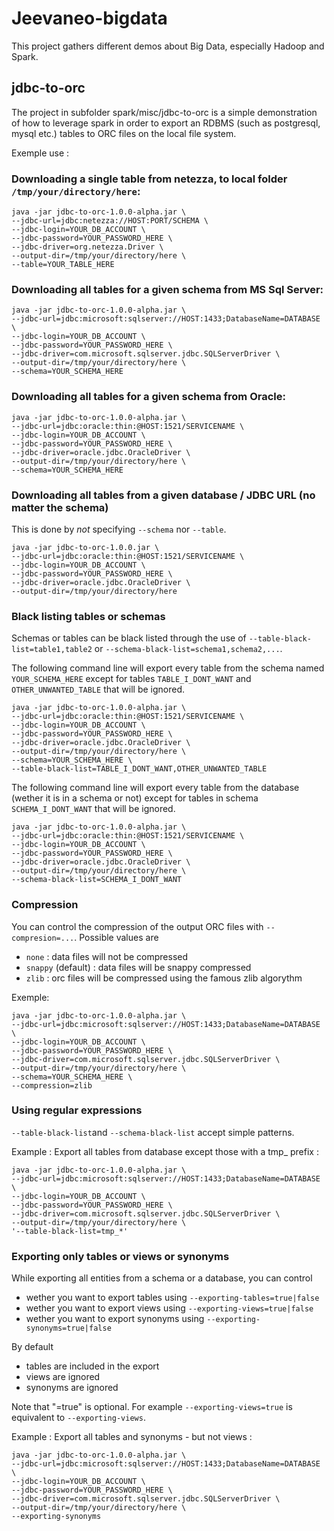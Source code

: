 # Jeevaneo-bigdata

This project gathers different demos about Big Data, especially Hadoop and Spark.

## jdbc-to-orc
The project in subfolder spark/misc/jdbc-to-orc is a simple demonstration of how to leverage spark in order to export an RDBMS (such as postgresql, mysql etc.) tables to ORC files on the local file system.

Exemple use :

### Downloading a single table from netezza, to local folder `/tmp/your/directory/here`:

 ```
 java -jar jdbc-to-orc-1.0.0-alpha.jar \
 --jdbc-url=jdbc:netezza://HOST:PORT/SCHEMA \
 --jdbc-login=YOUR_DB_ACCOUNT \
 --jdbc-password=YOUR_PASSWORD_HERE \
 --jdbc-driver=org.netezza.Driver \
 --output-dir=/tmp/your/directory/here \
 --table=YOUR_TABLE_HERE
 ```
 
### Downloading all tables for a given schema from MS Sql Server:

 ```
 java -jar jdbc-to-orc-1.0.0-alpha.jar \
 --jdbc-url=jdbc:microsoft:sqlserver://HOST:1433;DatabaseName=DATABASE \
 --jdbc-login=YOUR_DB_ACCOUNT \
 --jdbc-password=YOUR_PASSWORD_HERE \
 --jdbc-driver=com.microsoft.sqlserver.jdbc.SQLServerDriver \
 --output-dir=/tmp/your/directory/here \
 --schema=YOUR_SCHEMA_HERE
 ``` 
 
### Downloading all tables for a given schema from Oracle:
 ```
 java -jar jdbc-to-orc-1.0.0-alpha.jar \
 --jdbc-url=jdbc:oracle:thin:@HOST:1521/SERVICENAME \
 --jdbc-login=YOUR_DB_ACCOUNT \
 --jdbc-password=YOUR_PASSWORD_HERE \
 --jdbc-driver=oracle.jdbc.OracleDriver \
 --output-dir=/tmp/your/directory/here \
 --schema=YOUR_SCHEMA_HERE
 ```
 
### Downloading all tables from a given database / JDBC URL (no matter the schema)
 
 This is done by *not* specifying `--schema` nor `--table`.
 
 ```
 java -jar jdbc-to-orc-1.0.0.jar \
 --jdbc-url=jdbc:oracle:thin:@HOST:1521/SERVICENAME \
 --jdbc-login=YOUR_DB_ACCOUNT \
 --jdbc-password=YOUR_PASSWORD_HERE \
 --jdbc-driver=oracle.jdbc.OracleDriver \
 --output-dir=/tmp/your/directory/here
 ```
 
 ### Black listing tables or schemas
 
 Schemas or tables can be black listed through the use of `--table-black-list=table1,table2` or `--schema-black-list=schema1,schema2,...`.

 The following command line will export every table from the schema named `YOUR_SCHEMA_HERE` except for tables `TABLE_I_DONT_WANT` and `OTHER_UNWANTED_TABLE` that will be ignored.
 
 ```
 java -jar jdbc-to-orc-1.0.0-alpha.jar \
 --jdbc-url=jdbc:oracle:thin:@HOST:1521/SERVICENAME \
 --jdbc-login=YOUR_DB_ACCOUNT \
 --jdbc-password=YOUR_PASSWORD_HERE \
 --jdbc-driver=oracle.jdbc.OracleDriver \
 --output-dir=/tmp/your/directory/here \
 --schema=YOUR_SCHEMA_HERE \
 --table-black-list=TABLE_I_DONT_WANT,OTHER_UNWANTED_TABLE
 ```
 
 
 The following command line will export every table from the database (wether it is in a schema or not) except for tables in schema `SCHEMA_I_DONT_WANT` that will be ignored. 
 
 ```
 java -jar jdbc-to-orc-1.0.0-alpha.jar \
 --jdbc-url=jdbc:oracle:thin:@HOST:1521/SERVICENAME \
 --jdbc-login=YOUR_DB_ACCOUNT \
 --jdbc-password=YOUR_PASSWORD_HERE \
 --jdbc-driver=oracle.jdbc.OracleDriver \
 --output-dir=/tmp/your/directory/here \
 --schema-black-list=SCHEMA_I_DONT_WANT
 ```
 
 ### Compression
 
 You can control the compression of the output ORC files with `--compresion=...`.
 Possible values are
 * `none` : data files will not be compressed
 * `snappy` (default) : data files will be snappy compressed
 * `zlib` : orc files will be compressed using the famous zlib algorythm 
 
 Exemple:
  ```
 java -jar jdbc-to-orc-1.0.0-alpha.jar \
 --jdbc-url=jdbc:microsoft:sqlserver://HOST:1433;DatabaseName=DATABASE \
 --jdbc-login=YOUR_DB_ACCOUNT \
 --jdbc-password=YOUR_PASSWORD_HERE \
 --jdbc-driver=com.microsoft.sqlserver.jdbc.SQLServerDriver \
 --output-dir=/tmp/your/directory/here \
 --schema=YOUR_SCHEMA_HERE \
 --compression=zlib
 ``` 
 
 ### Using regular expressions
 
 `--table-black-list`and `--schema-black-list` accept simple patterns.
 
 Example : Export all tables from database except those with a tmp_ prefix :
   ```
 java -jar jdbc-to-orc-1.0.0-alpha.jar \
 --jdbc-url=jdbc:microsoft:sqlserver://HOST:1433;DatabaseName=DATABASE \
 --jdbc-login=YOUR_DB_ACCOUNT \
 --jdbc-password=YOUR_PASSWORD_HERE \
 --jdbc-driver=com.microsoft.sqlserver.jdbc.SQLServerDriver \
 --output-dir=/tmp/your/directory/here \
 '--table-black-list=tmp_*'
 ```
 
 ### Exporting only tables or views or synonyms
 
 While exporting all entities from a schema or a database, you can control 
 * wether you want to export tables using `--exporting-tables=true|false` 
 * wether you want to export views using `--exporting-views=true|false` 
 * wether you want to export synonyms using `--exporting-synonyms=true|false`
 
 By default
 * tables are included in the export
 * views are ignored
 * synonyms are ignored
 
 Note that "=true" is optional. For example `--exporting-views=true` is equivalent to `--exporting-views`.
 
 Example : Export all tables and synonyms - but not views :
   ```
 java -jar jdbc-to-orc-1.0.0-alpha.jar \
 --jdbc-url=jdbc:microsoft:sqlserver://HOST:1433;DatabaseName=DATABASE \
 --jdbc-login=YOUR_DB_ACCOUNT \
 --jdbc-password=YOUR_PASSWORD_HERE \
 --jdbc-driver=com.microsoft.sqlserver.jdbc.SQLServerDriver \
 --output-dir=/tmp/your/directory/here \
 --exporting-synonyms
 ```
 